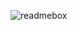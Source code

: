 ![readmebox](https://github.com/abayxxx/abayxxx/assets/36692871/33292c4b-5d21-40aa-82a5-d5c0d66dbb05)
